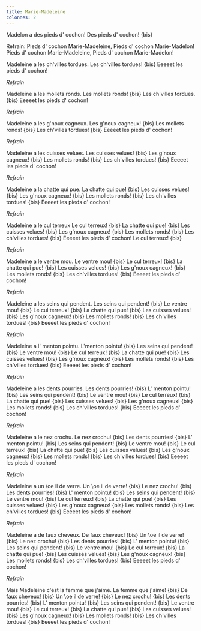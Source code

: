 ```yaml
---
title: Marie-Madeleine
colonnes: 2
---
```


Madelon a des pieds d' cochon!
Des pieds d' cochon! {bis}

Refrain:
Pieds d' cochon Marie-Madeleine,
Pieds d' cochon Marie-Madelon!
Pieds d' cochon Marie-Madeleine,
Pieds d' cochon Marie-Madelon!

Madeleine a les ch'villes tordues.
Les ch'villes tordues! {bis}
Eeeeet les pieds d' cochon!

*Refrain*

Madeleine a les mollets ronds.
Les mollets ronds! {bis}
Les ch'villes tordues. {bis}
Eeeeet les pieds d' cochon!

*Refrain*

Madeleine a les g'noux cagneux.
Les g'noux cagneux! {bis}
Les mollets ronds! {bis}
Les ch'villes tordues! {bis}
Eeeeet les pieds d' cochon!

*Refrain*

Madeleine a les cuisses velues.
Les cuisses velues! {bis}
Les g'noux cagneux! {bis}
Les mollets ronds! {bis}
Les ch'villes tordues! {bis}
Eeeeet les pieds d' cochon!

*Refrain*

Madeleine a la chatte qui pue.
La chatte qui pue! {bis}
Les cuisses velues! {bis}
Les g'noux cagneux! {bis}
Les mollets ronds! {bis}
Les ch'villes tordues! {bis}
Eeeeet les pieds d' cochon!

*Refrain*

Madeleine a le cul terreux
Le cul terreux! {bis}
La chatte qui pue! {bis}
Les cuisses velues! {bis}
Les g'noux cagneux! {bis}
Les mollets ronds! {bis}
Les ch'villes tordues! {bis}
Eeeeet les pieds d' cochon!
Le cul terreux! {bis}

*Refrain*

Madeleine a le ventre mou.
Le ventre mou! {bis}
Le cul terreux! {bis}
La chatte qui pue! {bis}
Les cuisses velues! {bis}
Les g'noux cagneux! {bis}
Les mollets ronds! {bis}
Les ch'villes tordues! {bis}
Eeeeet les pieds d' cochon!

*Refrain*

Madeleine a les seins qui pendent.
Les seins qui pendent! {bis}
Le ventre mou! {bis}
Le cul terreux! {bis}
La chatte qui pue! {bis}
Les cuisses velues! {bis}
Les g'noux cagneux! {bis}
Les mollets ronds! {bis}
Les ch'villes tordues! {bis}
Eeeeet les pieds d' cochon!

*Refrain*

Madeleine a l' menton pointu.
L'menton pointu! {bis}
Les seins qui pendent! {bis}
Le ventre mou! {bis}
Le cul terreux! {bis}
La chatte qui pue! {bis}
Les cuisses velues! {bis}
Les g'noux cagneux! {bis}
Les mollets ronds! {bis}
Les ch'villes tordues! {bis}
Eeeeet les pieds d' cochon!

*Refrain*

Madeleine a les dents pourries.
Les dents pourries! {bis}
L' menton pointu! {bis}
Les seins qui pendent! {bis}
Le ventre mou! {bis}
Le cul terreux! {bis}
La chatte qui pue! {bis}
Les cuisses velues! {bis}
Les g'noux cagneux! {bis}
Les mollets ronds! {bis}
Les ch'villes tordues! {bis}
Eeeeet les pieds d' cochon!

*Refrain*

Madeleine a le nez crochu.
Le nez crochu! {bis}
Les dents pourries! {bis}
L' menton pointu! {bis}
Les seins qui pendent! {bis}
Le ventre mou! {bis}
Le cul terreux! {bis}
La chatte qui pue! {bis}
Les cuisses velues! {bis}
Les g'noux cagneux! {bis}
Les mollets ronds! {bis}
Les ch'villes tordues! {bis}
Eeeeet les pieds d' cochon!

*Refrain*

Madeleine a un \oe il de verre.
Un \oe il de verre! {bis}
Le nez crochu! {bis}
Les dents pourries! {bis}
L' menton pointu! {bis}
Les seins qui pendent! {bis}
Le ventre mou! {bis}
Le cul terreux! {bis}
La chatte qui pue! {bis}
Les cuisses velues! {bis}
Les g'noux cagneux! {bis}
Les mollets ronds! {bis}
Les ch'villes tordues! {bis}
Eeeeet les pieds d' cochon!

*Refrain*

Madeleine a de faux cheveux.
De faux cheveux! {bis}
Un \oe il de verre! {bis}
Le nez crochu! {bis}
Les dents pourries! {bis}
L' menton pointu! {bis}
Les seins qui pendent! {bis}
Le ventre mou! {bis}
Le cul terreux! {bis}
La chatte qui pue! {bis}
Les cuisses velues! {bis}
Les g'noux cagneux! {bis}
Les mollets ronds! {bis}
Les ch'villes tordues! {bis}
Eeeeet les pieds d' cochon!

*Refrain*

Mais Madeleine c'est la femme que j'aime.
La femme que j'aime! {bis}
De faux cheveux! {bis}
Un \oe il de verre! {bis}
Le nez crochu! {bis}
Les dents pourries! {bis}
L' menton pointu! {bis}
Les seins qui pendent! {bis}
Le ventre mou! {bis}
Le cul terreux! {bis}
La chatte qui pue! {bis}
Les cuisses velues! {bis}
Les g'noux cagneux! {bis}
Les mollets ronds! {bis}
Les ch'villes tordues! {bis}
Eeeeet les pieds d' cochon!